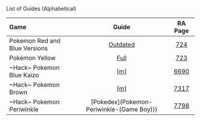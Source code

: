 List of Guides (Alphabetical) 

|Game|Guide|RA Page|
|:--|:--:|:--:|
|Pokemon Red and Blue Versions|[Outdated](Pokemon-Red-and-Blue-Versions-(Game-Boy))|[724](https://retroachievements.org/game/724)|
|Pokémon Yellow|[Full](Pok%C3%A9mon-Yellow-(Game-Boy))|[723](https://retroachievements.org/game/723)|
|\~Hack\~ Pokemon Blue Kaizo |[[m]](Pokemon-Blue-Kaizo-(Hack)-(Game-Boy))|[6690](https://retroachievements.org/game/6690)|
|\~Hack\~ Pokemon Brown |[[m]](Pokemon-Brown-(Hack)-(Game-Boy))|[7317](https://retroachievements.org/game/7317)
|\~Hack\~ Pokemon Periwinkle |[Pokedex](Pokemon-Periwinkle-(Game Boy)))|[7798](https://retroachievements.org/game/7798)